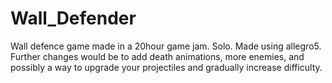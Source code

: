 # Wall_Defender
Wall defence game made in a 20hour game jam. Solo. Made using allegro5. Further changes would be to add death animations, more enemies, and possibly a way to upgrade your projectiles and gradually increase difficulty.
